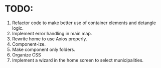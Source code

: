 # TODO:
1. Refactor code to make better use of container elements and detangle logic.
2. Implement error handling in main map.
3. Rewrite home to use Axios properly.
4. Component-ize.
5. Make component only folders. 
6. Organize CSS
7. Implement a wizard in the home screen to select municipalities.
